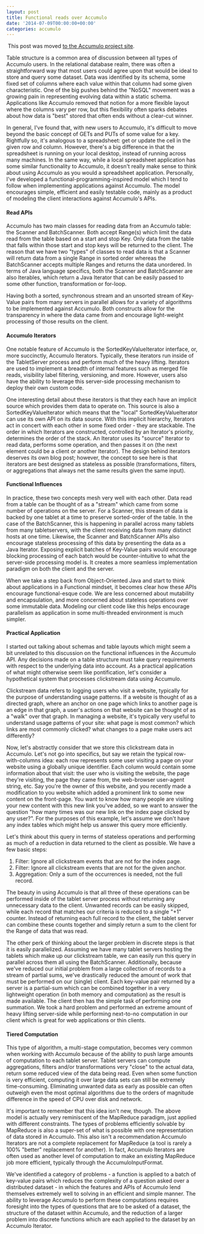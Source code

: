 ```yaml
---
layout: post
title: Functional reads over Accumulo
date: '2014-07-09T00:00:00+00:00'
categories: accumulo
---
```

<p>&nbsp;This post was moved <a href="https://accumulo.apache.org/blog/2014/07/09/functional-reads-over-accumulo.html" title="Updated location">to the Accumulo project site</a>.</p> 
  <p>Table structure is a common area of discussion between all types of Accumulo users. In the relational database realm, there was often a straightforward way that most users could agree upon that would be ideal to store and query some dataset. Data was identified by its schema, some fixed set of columns where each value within that column had some given characteristic. One of the big pushes behind the &quot;NoSQL&quot; movement was a growing pain in representing evolving data within a static schema. Applications like Accumulo removed that notion for a more flexible layout where the columns vary per row, but this flexibility often sparks debates about how data is &quot;best&quot; stored that often ends without a clear-cut winner.</p> 
  <p>In general, I've found that, with new users to Accumulo, it's difficult to move beyond the basic concept of GETs and PUTs of some value for a key. Rightfully so, it's analogous to a spreadsheet: get or update the cell in the given row and column. However, there's a big difference in that the spreadsheet is running on your local desktop, instead of running across many machines. In the same way, while a local spreadsheet application has some similar functionality to Accumulo, it doesn't really make sense to think about using Accumulo as you would a spreadsheet application. Personally, I've developed a functional-programming-inspired model which I tend to follow when implementing applications against Accumulo. The model encourages simple, efficient and easily testable code, mainly as a product of modeling the client interactions against Accumulo's APIs.<br /></p> 
  <h4>Read APIs</h4> 
  <p>Accumulo has two main classes for reading data from an Accumulo table: the Scanner and BatchScanner. Both accept Range(s) which limit the data read from the table based on a start and stop Key. Only data from the table that falls within those start and stop keys will be returned to the client. The reason that we have two &quot;types&quot; of classes to read data is that a Scanner will return data from a single Range in sorted order whereas the BatchScanner accepts multiple Ranges and returns the data unordered. In terms of Java language specifics, both the Scanner and BatchScanner are also Iterables, which return a Java Iterator that can be easily passed to some other function, transformation or for-loop.<br /></p> 
  <p>Having both a sorted, synchronous stream and an unsorted stream of Key-Value pairs from many servers in parallel allows for a variety of algorithms to be implemented against Accumulo. Both constructs allow for the transparency in where the data came from and encourage light-weight processing of those results on the client.<br /></p> 
  <h4>Accumulo Iterators</h4> 
  <p>One notable feature of Accumulo is the SortedKeyValueIterator interface, or, more succinctly, Accumulo Iterators. Typically, these iterators run inside of the TabletServer process and perform much of the heavy lifting. Iterators are used to implement a breadth of internal features such as merged file reads, visibility label filtering, versioning, and more. However, users also have the ability to leverage this server-side processing mechanism to deploy their own custom code.</p> 
  <p>One interesting detail about these iterators is that they each have an implicit source which provides them data to operate on. This source is also a SortedKeyValueIterator which means that the &quot;local&quot; SortedKeyValueIterator can use its own API on its data source. With this implicit hierarchy, Iterators act in concert with each other in some fixed order - they are stackable. The order in which Iterators are constructed, controlled by an Iterator's priority, determines the order of the stack. An Iterator uses its &quot;source&quot; Iterator to read data, performs some operation, and then passes it on (the next element could be a client or another Iterator). The design behind iterators deserves its own blog post; however, the concept to see here is that iterators are best designed as stateless as possible (transformations, filters, or aggregations that always net the same results given the same input).<br /></p> 
  <h4>Functional Influences</h4> 
  <p>In practice, these two concepts mesh very well with each other. Data read from a table can be thought of as a &quot;stream&quot; which came from some number of operations on the server. For a Scanner, this stream of data is backed by one tablet at a time to preserve sorted-order of the table. In the case of the BatchScanner, this is happening in parallel across many tablets from many tabletservers, with the client receiving data from many distinct hosts at one time. Likewise, the Scanner and BatchScanner APIs also encourage stateless processing of this data by presenting the data as a Java Iterator. Exposing explicit batches of Key-Value pairs would encourage blocking processing of each batch would be counter-intuitive to what the server-side processing model is. It creates a more seamless implementation paradigm on both the client and the server.<br /></p> 
  <p>When we take a step back from Object-Oriented Java and start to think about applications in a Functional mindset, it becomes clear how these APIs encourage functional-esque code. We are less concerned about mutability and encapsulation, and more concerned about stateless operations over some immutable data. Modeling our client code like this helps encourage parallelism as application in some multi-threaded environment is much simpler.<br /></p> 
  <h4>Practical Application</h4> 
  <p>I started out talking about schemas and table layouts which might seem a bit unrelated to this discussion on the functional influences in the Accumulo API. Any decisions made on a table structure must take query requirements with respect to the underlying data into account. As a practical application of what might otherwise seem like pontification, let's consider a hypothetical system that processes clickstream data using Accumulo.</p> 
  <p>Clickstream data refers to logging users who visit a website, typically for the purpose of understanding usage patterns. If a website is thought of as a directed graph, where an anchor on one page which links to another page is an edge in that graph, a user's actions on that website can be thought of as a &quot;walk&quot; over that graph. In managing a website, it's typically very useful to understand usage patterns of your site: what page is most common? which links are most commonly clicked? what changes to a page make users act differently?<br /></p> 
  <p>Now, let's abstractly consider that we store this clickstream data in Accumulo. Let's not go into specifics, but say we retain the typical row-with-columns idea: each row represents some user visiting a page on your website using a globally unique identifier. Each column would contain some information about that visit: the user who is visiting the website, the page they're visiting, the page they came from, the web-browser user-agent string, etc. Say you're the owner of this website, and you recently made a modification to you website which added a prominent link to some new content on the front-page. You want to know how many people are visiting your new content with this new link you've added, so we want to answer the question &quot;how many times was our new link on the index page clicked by any user?&quot;. For the purposes of this example, let's assume we don't have any index tables which might help us answer this query more efficiently.</p> 
  <p>Let's think about this query in terms of stateless operations and performing as much of a reduction in data returned to the client as possible. We have a few basic steps:</p> 
  <ol> 
    <li>Filter: Ignore all clickstream events that are not for the index page.</li> 
    <li>Filter: Ignore all clickstream events that are not for the given anchor.</li> 
    <li>Aggregation: Only a sum of the occurrences is needed, not the full record.</li> 
  </ol> 
  <p>The beauty in using Accumulo is that all three of these operations can be performed inside of the tablet server process without returning any unnecessary data to the client. Unwanted records can be easily skipped, while each record that matches our criteria is reduced to a single &quot;+1&quot; counter. Instead of returning each full record to the client, the tablet server can combine these counts together and simply return a sum to the client for the Range of data that was read.</p> 
  <p>The other perk of thinking about the larger problem in discrete steps is that it is easily parallelized. Assuming we have many tablet servers hosting the tablets which make up our clickstream table, we can easily run this query in parallel across them all using the BatchScanner. Additionally, because we've reduced our initial problem from a large collection of records to a stream of partial sums, we've drastically reduced the amount of work that must be performed on our (single) client. Each key-value pair returned by a server is a partial-sum which can be combined together in a very lightweight operation (in both memory and computation) as the result is made available. The client then has the simple task of performing one summation. We took a hard problem and performed an extreme amount of heavy lifting server-side while performing next-to-no computation in our client which is great for web applications or thin clients.<br /></p> 
  <h4>Tiered Computation</h4> 
  <p>This type of algorithm, a multi-stage computation, becomes very common when working with Accumulo because of the ability to push large amounts of computation to each tablet server. Tablet servers can compute aggregations, filters and/or transformations very &quot;close&quot; to the actual data, return some reduced view of the data being read. Even when some function is very efficient, computing it over large data sets can still be extremely time-consuming. Eliminating unwanted data as early as possible can often outweigh even the most optimal algorithms due to the orders of magnitude difference in the speed of CPU over disk and network.<br /></p> 
  <p>It's important to remember that this idea isn't new, though. The above model is actually very reminiscent of the MapReduce paradigm, just applied with different constraints. The types of problems efficiently solvable by MapReduce is also a super-set of what is possible with one representation of data stored in Accumulo. This also isn't a recommendation Accumulo Iterators are not a complete replacement for MapReduce (a tool is rarely a 100% &quot;better&quot; replacement for another). In fact, Accumulo Iterators are often used as another level of computation to make an existing MapReduce job more efficient, typically through the AccumuloInputFormat.</p> 
  <p>We've identified a category of problems - a function is applied to a batch of key-value pairs which reduces the complexity of a question asked over a distributed dataset - in which the features and APIs of Accumulo lend themselves extremely well to solving in an efficient and simple manner. The ability to leverage Accumulo to perform these computations requires foresight into the types of questions that are to be asked of a dataset, the structure of the dataset within Accumulo, and the reduction of a larger problem into discrete functions which are each applied to the dataset by an Accumulo Iterator.<br /></p>
